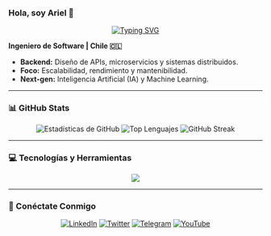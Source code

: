 ### Hola, soy Ariel 👋

<p align="center">
  <a href="https://github.com/arielhernandezcl">
    <img src="https://readme-typing-svg.herokuapp.com?font=Fira+Code&size=25&pause=1000&color=34D399&center=true&vCenter=true&width=500&lines=Ingeniero+de+Software;Especialista+en+Backend;Constructor+de+Sistemas+Distribuidos" alt="Typing SVG" />
  </a>
</p>

**Ingeniero de Software | Chile 🇨🇱**
* **Backend:** Diseño de APIs, microservicios y sistemas distribuidos.
* **Foco:** Escalabilidad, rendimiento y mantenibilidad.
* **Next-gen:** Inteligencia Artificial (IA) y Machine Learning.

---

### 📊 GitHub Stats

<p align="center">
  <img src="https://github-readme-stats.vercel.app/api?username=arielhernandezcl&show_icons=true&theme=tokyonight&hide_border=true&count_private=true" alt="Estadísticas de GitHub" />
  <img src="https://github-readme-stats.vercel.app/api/top-langs/?username=arielhernandezcl&layout=compact&theme=tokyonight&hide_border=true" alt="Top Lenguajes" />
  <img src="https://streak-stats.demolab.com?user=arielhernandezcl&theme=tokyonight&hide_border=true" alt="GitHub Streak" />
</p>

---

### 💻 Tecnologías y Herramientas

<p align="center">
  <a href="https://skillicons.dev">
    <img src="https://skillicons.dev/icons?i=js,ts,python,react,angular,vue,nodejs,express,mongodb,postgres,docker,git,figma,vscode" />
  </a>
</p>

---

### 🔗 Conéctate Conmigo

<p align="center">
  <a href="https://www.linkedin.com/in/arielhernandezcl/" target="_blank"><img src="https://img.shields.io/badge/LinkedIn-0A66C2?style=for-the-badge&logo=linkedin&logoColor=white" alt="LinkedIn"/></a>
  <a href="https://x.com/AriHernandezCL" target="_blank"><img src="https://img.shields.io/badge/Twitter-1DA1F2?style=for-the-badge&logo=twitter&logoColor=white" alt="Twitter"/></a>
  <a href="https://t.me/arielhernandez" target="_blank"><img src="https://img.shields.io/badge/Telegram-26A5E4?style=for-the-badge&logo=telegram&logoColor=white" alt="Telegram"/></a>
  <a href="https://www.youtube.com/channel/UCvtm9e0UWIrU5TEyNhBn4UQ" target="_blank"><img src="https://img.shields.io/badge/YouTube-FF0000?style=for-the-badge&logo=youtube&logoColor=white" alt="YouTube"/></a>
</p>
